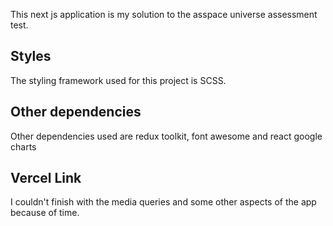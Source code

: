 This next js application is my solution to the asspace universe assessment test.

## Styles

The styling framework used for this project is SCSS.

## Other dependencies

Other dependencies used are redux toolkit, font awesome and react google charts

## Vercel Link


I couldn't finish with the media queries and some other aspects of the app because of time.